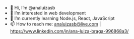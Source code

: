 - 👋 Hi, I’m @analuizasb
- 👀 I’m interested in web development
- 🌱 I’m currently learning Node.js, React, JavaScript
- 📫 How to reach me: analuizasb@live.com | https://www.linkedin.com/in/ana-luiza-braga-996868a3/

<!---
analuizasb/analuizasb is a ✨ special ✨ repository because its `README.md` (this file) appears on your GitHub profile.
You can click the Preview link to take a look at your changes.
--->
